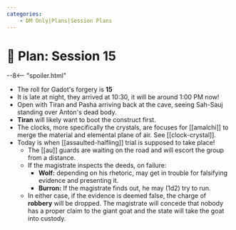 ```yaml
---
categories:
    - DM Only|Plans|Session Plans
---
```


# 🔐 Plan: Session 15

--8<-- "spoiler.html"

- The roll for Gadot's forgery is **15**
- It is late at night, they arrived at 10:30, it will be around 1:00 PM now!
- Open with Tiran and Pasha arriving back at the cave, seeing Sah-Sauj standing over Anton's dead body.
- **Tiran** will likely want to boot the construct first.
- The clocks, more specifically the crystals, are focuses for [[amalchi]] to merge the material and elemental plane of air. See [[clock-crystal]].
- Today is when [[assaulted-halfling]] trial is supposed to take place!
  - The [[au]] guards are waiting on the road and will escort the group from a distance.
  - If the magistrate inspects the deeds, on failure:
    - **Wolf:** depending on his rhetoric, may get in trouble for falsifying evidence and presenting it.
    - **Burron:** If the magistrate finds out, he may (1d2) try to run.
  - In either case, if the evidence is deemed false, the charge of **robbery** will be dropped. The magistrate will concede that nobody has a proper claim to the giant goat and the state will take the goat into custody.
